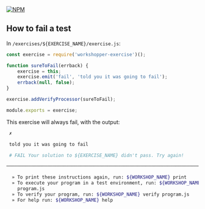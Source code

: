 [![NPM](https://nodei.co/npm/workshopper-exercise.png?foo)](https://nodei.co/npm/workshopper-exercise/)

## How to fail a test

In `/exercises/${EXERCISE_NAME}/exercise.js`:

```javascript
const exercise = require('workshopper-exercise')();

function sureToFail(errback) {
    exercise = this;
    exercise.emit('fail', 'told you it was going to fail');
    errback(null, false);
}

exercise.addVerifyProcessor(sureToFail);

module.exports = exercise;
```

This exercise will always fail, with the output:

```bash
 ✗ 

 told you it was going to fail

 # FAIL Your solution to ${EXERCISE_NAME} didn't pass. Try again!

─────────────────────────────────────────────────────────────────────────────

  » To print these instructions again, run: ${WORKSHOP_NAME} print             
  » To execute your program in a test environment, run: ${WORKSHOP_NAME} run                                                                          
    program.js                                                                
  » To verify your program, run: ${WORKSHOP_NAME} verify program.js            
  » For help run: ${WORKSHOP_NAME} help 
```
  
